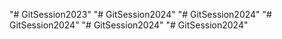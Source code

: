 "# GitSession2023" 
"# GitSession2024" 
"# GitSession2024" 
"# GitSession2024" 
"# GitSession2024" 
"# GitSession2024" 
